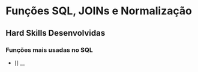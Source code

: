 # Funções SQL, JOINs e Normalização

## Hard Skills Desenvolvidas

### Funções mais usadas no SQL

- [] __
